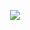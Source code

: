 <p align = "center"> <img src = https://encrypted-tbn1.gstatic.com/images?q=tbn:ANd9GcTURet54nQ5082z82DdRmd9QPgHjO-jTJnnwCRHjsuFm7gjHkA3> </p>
